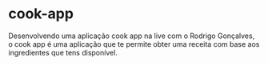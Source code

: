 # cook-app
Desenvolvendo uma aplicação cook app na live com o Rodrigo Gonçalves, o cook app é uma aplicação que te permite obter uma receita com base aos ingredientes que tens disponível.
